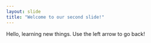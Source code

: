 ```yaml
---
layout: slide
title: "Welcome to our second slide!"
---
```

Hello, learning new things.
Use the left arrow to go back!